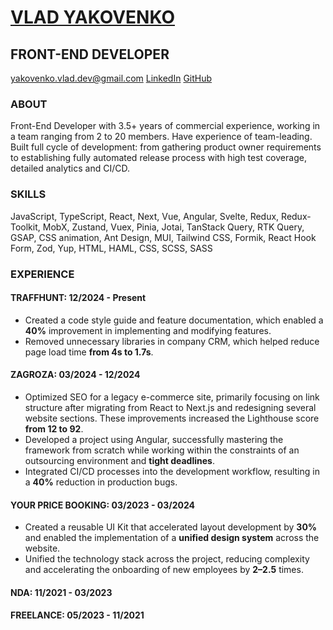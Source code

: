 # [VLAD YAKOVENKO](https://www.linkedin.com/in/vlad-yakovenko-dev/)

## FRONT-END DEVELOPER

[yakovenko.vlad.dev@gmail.com](mailto:yakovenko.vlad.dev@gmail.com) [LinkedIn](https://www.linkedin.com/in/vlad-yakovenko-dev/) [GitHub](https://github.com/hiki349)

### ABOUT
Front-End Developer with 3.5+ years of commercial experience, working in a team ranging from 2 to 20 members. Have experience of team-leading. Built full cycle of development: from gathering product owner requirements to establishing fully automated release process with high test coverage, detailed analytics and CI/CD.

### SKILLS
JavaScript, TypeScript, React, Next, Vue, Angular, Svelte, Redux, Redux-Toolkit, MobX, Zustand, Vuex, Pinia, Jotai, TanStack Query, RTK Query, GSAP, CSS animation, Ant Design, MUI, Tailwind CSS, Formik, React Hook Form, Zod, Yup, HTML, HAML, CSS, SCSS, SASS

### EXPERIENCE
#### TRAFFHUNT: 12/2024 - Present
- Created a code style guide and feature documentation, which enabled a **40%** improvement in implementing and modifying features.
- Removed unnecessary libraries in company CRM, which helped reduce page load time **from 4s to 1.7s**.

#### ZAGROZA: 03/2024 - 12/2024
- Optimized SEO for a legacy e-commerce site, primarily focusing on link structure after migrating from React to Next.js and redesigning several website sections. These improvements increased the Lighthouse score **from 12 to 92**.
- Developed a project using Angular, successfully mastering the framework from scratch while working within the constraints of an outsourcing environment and **tight deadlines**.
- Integrated CI/CD processes into the development workflow, resulting in a **40%** reduction in production bugs.

#### YOUR PRICE BOOKING: 03/2023 - 03/2024
- Created a reusable UI Kit that accelerated layout development by **30%** and enabled the implementation of a **unified design system** across the website.
- Unified the technology stack across the project, reducing complexity and accelerating the onboarding of new employees by **2–2.5** times.

#### NDA: 11/2021 - 03/2023
#### FREELANCE: 05/2023 - 11/2021
